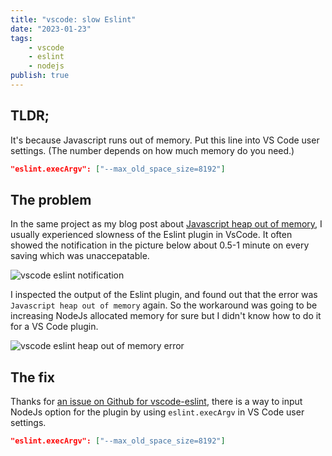 ```yaml
---
title: "vscode: slow Eslint"
date: "2023-01-23"
tags:
    - vscode
    - eslint
    - nodejs
publish: true
---
```


## TLDR;
It's because Javascript runs out of memory. Put this line into VS Code user settings. (The number depends on how much memory do you need.)
```json
"eslint.execArgv": ["--max_old_space_size=8192"]
```

## The problem
In the same project as my blog post about [Javascript heap out of memory](/posts/js-heap-out-of-memory), I usually experienced slowness of the Eslint plugin in VsCode. It often showed the notification in the picture below about 0.5-1 minute on every saving which was unaccepatable. 

![vscode eslint notification](/posts/vscode-eslint-slow/slow_noti.webp)

I inspected the output of the Eslint plugin, and found out that the error was `Javascript heap out of memory` again. So the workaround was going to be increasing NodeJs allocated memory for sure but I didn't know how to do it for a VS Code plugin.

![vscode eslint heap out of memory error](/posts/vscode-eslint-slow/error_msg.webp)

## The fix

Thanks for [an issue on Github for vscode-eslint](https://github.com/microsoft/vscode-eslint/issues/733), there is a way to input NodeJs option for the plugin by using `eslint.execArgv` in VS Code user settings. 

```json
"eslint.execArgv": ["--max_old_space_size=8192"]
```